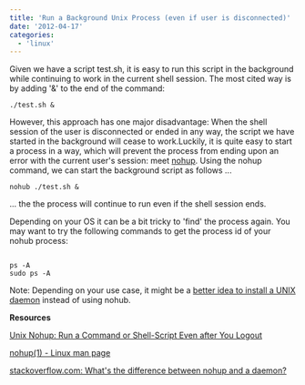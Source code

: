 ```yaml
---
title: 'Run a Background Unix Process (even if user is disconnected)'
date: '2012-04-17'
categories:
  - 'linux'
---
```


Given we have a script test.sh, it is easy to run this script in the background while continuing to work in the current shell session. The most cited way is by adding '&' to the end of the command:

```
./test.sh &
```

However, this approach has one major disadvantage: When the shell session of the user is disconnected or ended in any way, the script we have started in the background will cease to work.Luckily, it is quite easy to start a process in a way, which will prevent the process from ending upon an error with the current user's session: meet [nohup](http://linux.die.net/man/1/nohup). Using the nohup command, we can start the background script as follows ...

```
nohub ./test.sh &
```

... the the process will continue to run even if the shell session ends.

Depending on your OS it can be a bit tricky to 'find' the process again. You may want to try the following commands to get the process id of your nohub process:

```

ps -A
sudo ps -A
```

Note: Depending on your use case, it might be a [better idea to install a UNIX daemon](http://stackoverflow.com/a/958454/270662) instead of using nohub.

**Resources**

[Unix Nohup: Run a Command or Shell-Script Even after You Logout](http://linux.101hacks.com/unix/nohup-command/)

[nohup(1) - Linux man page](http://linux.die.net/man/1/nohup)

[stackoverflow.com: What's the difference between nohup and a daemon?](http://stackoverflow.com/questions/958249/whats-the-difference-between-nohup-and-a-daemon)

